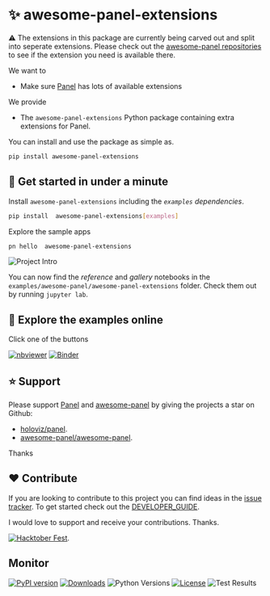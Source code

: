 # ✨ awesome-panel-extensions

⚠️ The extensions in this package are currently being carved out and split into seperate
extensions. Please check out the
[awesome-panel repositories](https://github.com/orgs/awesome-panel/repositories) to see if the
extension you need is available there.

We want to

- Make sure [Panel](https://panel.holoviz.org/) has lots of available extensions

We provide

- The `awesome-panel-extensions` Python package containing extra extensions for Panel.

You can install and use the package as simple as.

```bash
pip install awesome-panel-extensions
```

## 🚀 Get started in under a minute

Install `awesome-panel-extensions` including the *`examples` dependencies*.

```bash
pip install  awesome-panel-extensions[examples]
```

Explore the sample apps

```bash
pn hello  awesome-panel-extensions
```

![Project Intro](https://raw.githubusercontent.com/awesome-panel/awesome-panel-extensions/main/assets/videos/pn-hello-awesome-panel-extensions.gif)

You can now find the *reference* and *gallery* notebooks in the `examples/awesome-panel/awesome-panel-extensions` folder. Check them out by running `jupyter lab`.

## 📒 Explore the examples online

Click one of the buttons

[![nbviewer](https://raw.githubusercontent.com/jupyter/design/main/logos/Badges/nbviewer_badge.svg)](https://nbviewer.org/github/awesome-panel/awesome-panel-extensions/tree/main/examples/)
[![Binder](https://mybinder.org/badge_logo.svg)](https://mybinder.org/v2/gh/awesome-panel/awesome-panel-extensions/HEAD)

## ⭐ Support

Please support [Panel](https://panel.holoviz.org) and
[awesome-panel](https://awesome-panel.org) by giving the projects a star on Github:

- [holoviz/panel](https://github.com/holoviz/panel).
- [awesome-panel/awesome-panel](https://github.com/awesome-panel/awesome-panel).

Thanks

## ❤️ Contribute

If you are looking to contribute to this project you can find ideas in the [issue tracker](https://github.com/awesome-panel/awesome-panel-extensions/issues). To get started check out the [DEVELOPER_GUIDE](DEVELOPER_GUIDE.md).

I would love to support and receive your contributions. Thanks.

[![Hacktober Fest](https://github.blog/wp-content/uploads/2022/10/hacktoberfestbanner.jpeg?fit=1200%2C630)](https://github.com/awesome-panel/awesome-panel-extensions/issues).

## Monitor

[![PyPI version](https://badge.fury.io/py/panel-highcharts.svg)](https://pypi.org/project/awesome-panel-extensions/)
[![Downloads](https://pepy.tech/badge/panel-highcharts/month)](https://pepy.tech/project/awesome-panel-extensions)
![Python Versions](https://img.shields.io/badge/python-3.7%20%7C%203.8%20%7C%203.9%20%7C%203.10-blue)
[![License](https://img.shields.io/badge/License-MIT%202.0-blue.svg)](https://opensource.org/licenses/MIT)
![Test Results](https://github.com/awesome-panel/awesome-panel-extensions/actions/workflows/tests.yaml/badge.svg?branch=main)